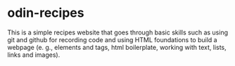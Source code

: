 # odin-recipes

This is a simple recipes website that goes through basic skills such as using git and github for recording code and using HTML foundations to build a webpage (e. g., elements and tags, html boilerplate, working with text, lists, links and images).
